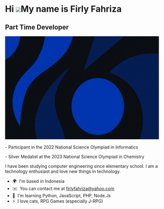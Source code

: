 Hi ![](https://user-images.githubusercontent.com/18350557/176309783-0785949b-9127-417c-8b55-ab5a4333674e.gif)My name is Firly Fahriza
=====================================================================================================================================

Part Time Developer
-------------------
![Banner](https://github.com/firlyfahrizaa/firlyfahrizaa/blob/main/assets/banner.png?raw=true)

\- Participant in the 2022 National Science Olympiad in Informatics

\- Silver Medalist at the 2023 National Science Olympiad in Chemistry

I have been studying computer engineering since elementary school. I am a technology enthusiast and love new things in technology.

*   🌍  I'm based in Indonesia
*   ✉️  You can contact me at [firlyfahriza@yahoo.com](mailto:firlyfahriza@yahoo.com)
*   🧠  I'm learning Python, JavaScript, PHP, Node.Js
*   ⚡  I love cats, RPG Games (especially J-RPG)
